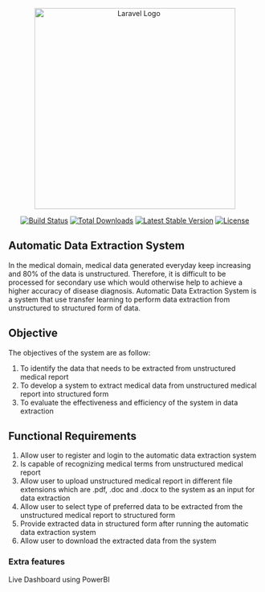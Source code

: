 <p align="center"><a href="https://laravel.com" target="_blank"><img src="https://raw.githubusercontent.com/laravel/art/master/logo-lockup/5%20SVG/2%20CMYK/1%20Full%20Color/laravel-logolockup-cmyk-red.svg" width="400" alt="Laravel Logo"></a></p>

<p align="center">
<a href="https://github.com/laravel/framework/actions"><img src="https://github.com/laravel/framework/workflows/tests/badge.svg" alt="Build Status"></a>
<a href="https://packagist.org/packages/laravel/framework"><img src="https://img.shields.io/packagist/dt/laravel/framework" alt="Total Downloads"></a>
<a href="https://packagist.org/packages/laravel/framework"><img src="https://img.shields.io/packagist/v/laravel/framework" alt="Latest Stable Version"></a>
<a href="https://packagist.org/packages/laravel/framework"><img src="https://img.shields.io/packagist/l/laravel/framework" alt="License"></a>
</p>

## Automatic Data Extraction System
In the medical domain, medical data generated everyday keep increasing and 80% of the data is unstructured. Therefore, it is difficult to be processed for secondary use which would otherwise help to achieve a higher accuracy of disease diagnosis. Automatic Data Extraction System is a system that use transfer learning to perform data extraction from unstructured to structured form of data. 

## Objective

The objectives of the system are as follow:
1.	To identify the data that needs to be extracted from unstructured medical report 
2.	To develop a system to extract medical data from unstructured medical report into structured form
3.	To evaluate the effectiveness and efficiency of the system in data extraction

## Functional Requirements

1.	Allow user to register and login to the automatic data extraction system
2.	Is capable of recognizing medical terms from unstructured medical report
3.	Allow user to upload unstructured medical report in different file extensions which are .pdf, .doc and .docx to the system as an input for data extraction
4.	Allow user to select type of preferred data to be extracted from the unstructured medical report to structured form
5.	Provide extracted data in structured form after running the automatic data extraction system
6.	Allow user to download the extracted data from the system


### Extra features
Live Dashboard using PowerBI

 
 
